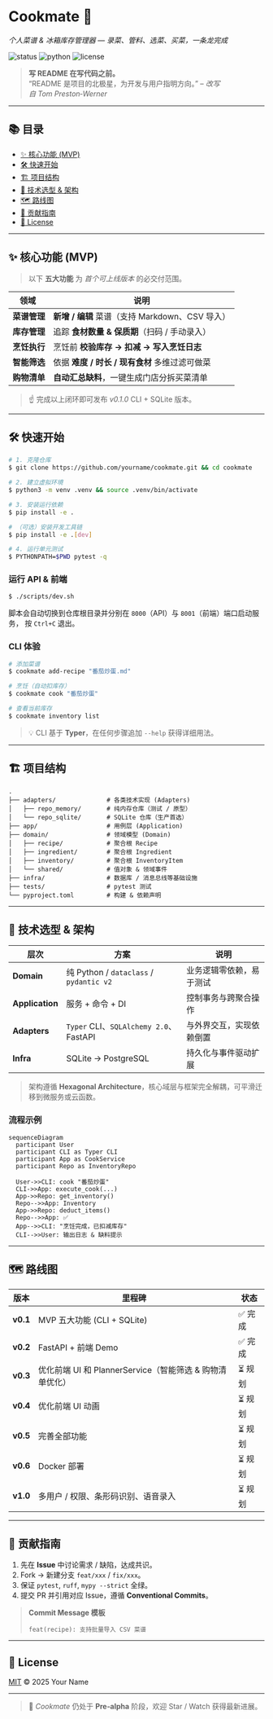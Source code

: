 # Cookmate 🍳

*个人菜谱 & 冰箱库存管理器 — 录菜、管料、选菜、买菜，一条龙完成*

![status](https://img.shields.io/badge/status-pre--alpha-red)
![python](https://img.shields.io/badge/python-3.9%2B-blue)
![license](https://img.shields.io/badge/license-MIT-green)

> **写 README 在写代码之前。**  
> “README 是项目的北极星，为开发与用户指明方向。” – *改写自 Tom Preston‑Werner*

---

## 📚 目录

* [✨ 核心功能 (MVP)](#-核心功能-mvp)
* [🛠 快速开始](#-快速开始)
* [🏗 项目结构](#-项目结构)
* [🔌 技术选型 & 架构](#-技术选型--架构)
* [🗺 路线图](#-路线图)
* [🤝 贡献指南](#-贡献指南)
* [📄 License](#-license)

---

## ✨ 核心功能 (MVP)

> 以下 **五大功能** 为 *首个可上线版本* 的必交付范围。

| 领域       | 说明                                 |
| -------- | ---------------------------------- |
| **菜谱管理** | **新增 / 编辑** 菜谱（支持 Markdown、CSV 导入） |
| **库存管理** | 追踪 **食材数量 & 保质期**（扫码 / 手动录入）       |
| **烹饪执行** | 烹饪前 **校验库存 → 扣减 → 写入烹饪日志**         |
| **智能筛选** | 依据 **难度 / 时长 / 现有食材** 多维过滤可做菜      |
| **购物清单** | **自动汇总缺料**，一键生成门店分拆买菜清单            |

> ☝️ 完成以上闭环即可发布 *v0.1.0* CLI + SQLite 版本。

---

## 🛠 快速开始

```bash
# 1. 克隆仓库
$ git clone https://github.com/yourname/cookmate.git && cd cookmate

# 2. 建立虚拟环境
$ python3 -m venv .venv && source .venv/bin/activate

# 3. 安装运行依赖
$ pip install -e .

# （可选）安装开发工具链
$ pip install -e .[dev]

# 4. 运行单元测试
$ PYTHONPATH=$PWD pytest -q
```

### 运行 API & 前端

```bash
$ ./scripts/dev.sh
```

脚本会自动切换到仓库根目录并分别在 `8000`（API）与 `8001`（前端）端口启动服务，
按 `Ctrl+C` 退出。

### CLI 体验

```bash
# 添加菜谱
$ cookmate add-recipe "番茄炒蛋.md"

# 烹饪（自动扣库存）
$ cookmate cook "番茄炒蛋"

# 查看当前库存
$ cookmate inventory list
```

> 💡 CLI 基于 **Typer**，在任何步骤追加 `--help` 获得详细用法。

---

## 🏗 项目结构

```text
.
├── adapters/              # 各类技术实现 (Adapters)
│   ├── repo_memory/       # 纯内存仓库（测试 / 原型）
│   └── repo_sqlite/       # SQLite 仓库（生产首选）
├── app/                   # 用例层 (Application)
├── domain/                # 领域模型 (Domain)
│   ├── recipe/            # 聚合根 Recipe
│   ├── ingredient/        # 聚合根 Ingredient
│   ├── inventory/         # 聚合根 InventoryItem
│   └── shared/            # 值对象 & 领域事件
├── infra/                 # 数据库 / 消息总线等基础设施
├── tests/                 # pytest 测试
└── pyproject.toml         # 构建 & 依赖声明
```

---

## 🔌 技术选型 & 架构

| 层次              | 方案                                     | 说明           |
| --------------- | -------------------------------------- | ------------ |
| **Domain**      | 纯 Python / `dataclass` / `pydantic v2` | 业务逻辑零依赖，易于测试 |
| **Application** | 服务 + 命令 + DI                           | 控制事务与跨聚合操作   |
| **Adapters**    | `Typer` CLI、`SQLAlchemy 2.0`、FastAPI   | 与外界交互，实现依赖倒置 |
| **Infra**       | SQLite → PostgreSQL                    | 持久化与事件驱动扩展   |

> 架构遵循 **Hexagonal Architecture**，核心域层与框架完全解耦，可平滑迁移到微服务或云函数。

### 流程示例

```mermaid
sequenceDiagram
  participant User
  participant CLI as Typer CLI
  participant App as CookService
  participant Repo as InventoryRepo

  User->>CLI: cook "番茄炒蛋"
  CLI->>App: execute_cook(...)
  App->>Repo: get_inventory()
  Repo-->>App: Inventory
  App->>Repo: deduct_items()
  Repo-->>App: ✅
  App-->>CLI: "烹饪完成，已扣减库存"
  CLI-->>User: 输出日志 & 缺料提示
```

---

## 🗺 路线图

| 版本 | 里程碑 | 状态 |
| -------- | ------------------------ | ------ |
| **v0.1** | MVP 五大功能 (CLI + SQLite) | ✅ 完成 |
| **v0.2** | FastAPI + 前端 Demo | ✅ 完成 |
| **v0.3** | 优化前端 UI 和 PlannerService（智能筛选 & 购物清单优化） | ⏳ 规划 |
| **v0.4** | 优化前端 UI 动画 | ⏳ 规划 |
| **v0.5** | 完善全部功能 | ⏳ 规划 |
| **v0.6** | Docker 部署 | ⏳ 规划 |
| **v1.0** | 多用户 / 权限、条形码识别、语音录入 | ⏳ 规划 |

---

## 🤝 贡献指南

1. 先在 **Issue** 中讨论需求 / 缺陷，达成共识。
2. Fork → 新建分支 `feat/xxx` / `fix/xxx`。
3. 保证 `pytest`, `ruff`, `mypy --strict` 全绿。
4. 提交 PR 并引用对应 Issue，遵循 **Conventional Commits**。

> **Commit Message 模板**
>
> ```text
> feat(recipe): 支持批量导入 CSV 菜谱
> ```

---

## 📄 License

[MIT](LICENSE) © 2025 Your Name

---

> 📝 *Cookmate* 仍处于 **Pre‑alpha** 阶段，欢迎 Star / Watch 获得最新进展。
